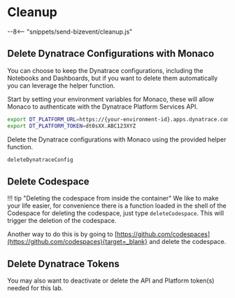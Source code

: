 # Cleanup
--8<-- "snippets/send-bizevent/cleanup.js"

<!-- TODO:Cleanup steps -->

## Delete Dynatrace Configurations with Monaco

You can choose to keep the Dynatrace configurations, including the Notebooks and Dashboards, but if you want to delete them automatically you can leverage the helper function.

Start by setting your environment variables for Monaco, these will allow Monaco to authenticate with the Dynatrace Platform Services API.

```sh
export DT_PLATFORM_URL=https://{your-environment-id}.apps.dynatrace.com
export DT_PLATFORM_TOKEN=dt0sXX.ABC123XYZ
```

Delete the Dynatrace configurations with Monaco using the provided helper function.

```sh
deleteDynatraceConfig
```

## Delete Codespace

!!! tip "Deleting the codespace from inside the container"
    We like to make your life easier, for convenience there is a function loaded in the shell of the Codespace for deleting the codespace, just type `deleteCodespace`. This will trigger the deletion of the codespace.

Another way to do this is by going to [https://github.com/codespaces](https://github.com/codespaces){target=_blank} and delete the codespace.

## Delete Dynatrace Tokens

You may also want to deactivate or delete the API and Platform token(s) needed for this lab.